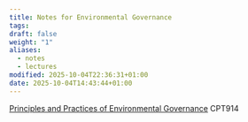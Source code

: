 ```yaml
---
title: Notes for Environmental Governance
tags:
draft: false
weight: "1"
aliases:
  - notes
  - lectures
modified: 2025-10-04T22:36:31+01:00
date: 2025-10-04T14:43:44+01:00
---
```

[Principles and Practices of Environmental Governance](/masters/modules/1-principles-and-practices-of-environmental-governance) CPT914